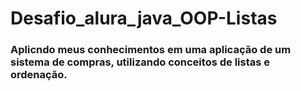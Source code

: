 # Desafio_alura_java_OOP-Listas

### Aplicndo meus conhecimentos em uma aplicação de um sistema de compras, utilizando conceitos de listas e ordenação.
